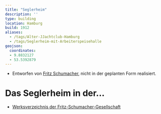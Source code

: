```yaml
---
title: "Seglerheim"
description: ''
type: building
location: Hamburg
build: 1912
aliases:
  - /tags/Alter-JJachtclub-Hamburg
  - /tags/Seglerheim-mit-Arbeiterspeisehalle
geojson:
  coordinates:
  - 9.8832127
  - 53.5392879
---
```


* Entworfen von [Fritz Schumacher](/tags/Fritz-Schumacher), nicht in der geplanten Form realisiert.

# Das Seglerheim in der...
* [Werksverzeichnis der Fritz-Schumacher-Gesellschaft](http://fritzschumacher.de/gesellschaft/werkkatalog/138-seglerheim-mit-arbeiterspeisehalle/)
